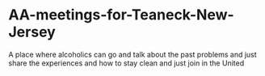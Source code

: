 # AA-meetings-for-Teaneck-New-Jersey
A place where alcoholics can go and talk about the past problems and just share the experiences and how to stay clean and just join in the United
